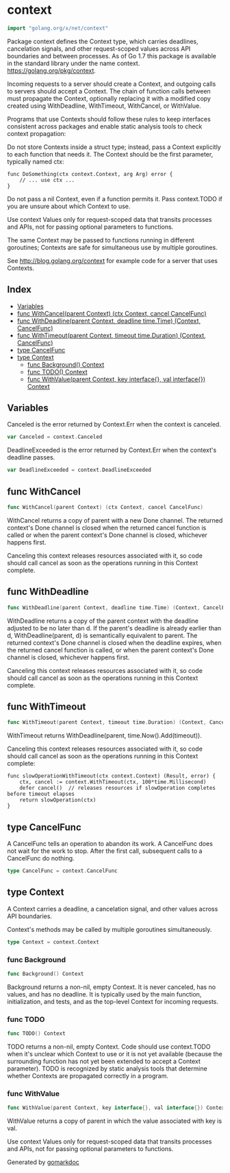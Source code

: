 <!-- Code generated by gomarkdoc. DO NOT EDIT -->

# context

```go
import "golang.org/x/net/context"
```

Package context defines the Context type, which carries deadlines, cancelation signals, and other request\-scoped values across API boundaries and between processes. As of Go 1.7 this package is available in the standard library under the name context.  https://golang.org/pkg/context.

Incoming requests to a server should create a Context, and outgoing calls to servers should accept a Context. The chain of function calls between must propagate the Context, optionally replacing it with a modified copy created using WithDeadline, WithTimeout, WithCancel, or WithValue.

Programs that use Contexts should follow these rules to keep interfaces consistent across packages and enable static analysis tools to check context propagation:

Do not store Contexts inside a struct type; instead, pass a Context explicitly to each function that needs it. The Context should be the first parameter, typically named ctx:

```
func DoSomething(ctx context.Context, arg Arg) error {
	// ... use ctx ...
}
```

Do not pass a nil Context, even if a function permits it. Pass context.TODO if you are unsure about which Context to use.

Use context Values only for request\-scoped data that transits processes and APIs, not for passing optional parameters to functions.

The same Context may be passed to functions running in different goroutines; Contexts are safe for simultaneous use by multiple goroutines.

See http://blog.golang.org/context for example code for a server that uses Contexts.

## Index

- [Variables](<#variables>)
- [func WithCancel(parent Context) (ctx Context, cancel CancelFunc)](<#func-withcancel>)
- [func WithDeadline(parent Context, deadline time.Time) (Context, CancelFunc)](<#func-withdeadline>)
- [func WithTimeout(parent Context, timeout time.Duration) (Context, CancelFunc)](<#func-withtimeout>)
- [type CancelFunc](<#type-cancelfunc>)
- [type Context](<#type-context>)
  - [func Background() Context](<#func-background>)
  - [func TODO() Context](<#func-todo>)
  - [func WithValue(parent Context, key interface{}, val interface{}) Context](<#func-withvalue>)


## Variables

Canceled is the error returned by Context.Err when the context is canceled.

```go
var Canceled = context.Canceled
```

DeadlineExceeded is the error returned by Context.Err when the context's deadline passes.

```go
var DeadlineExceeded = context.DeadlineExceeded
```

## func WithCancel

```go
func WithCancel(parent Context) (ctx Context, cancel CancelFunc)
```

WithCancel returns a copy of parent with a new Done channel. The returned context's Done channel is closed when the returned cancel function is called or when the parent context's Done channel is closed, whichever happens first.

Canceling this context releases resources associated with it, so code should call cancel as soon as the operations running in this Context complete.

## func WithDeadline

```go
func WithDeadline(parent Context, deadline time.Time) (Context, CancelFunc)
```

WithDeadline returns a copy of the parent context with the deadline adjusted to be no later than d. If the parent's deadline is already earlier than d, WithDeadline\(parent, d\) is semantically equivalent to parent. The returned context's Done channel is closed when the deadline expires, when the returned cancel function is called, or when the parent context's Done channel is closed, whichever happens first.

Canceling this context releases resources associated with it, so code should call cancel as soon as the operations running in this Context complete.

## func WithTimeout

```go
func WithTimeout(parent Context, timeout time.Duration) (Context, CancelFunc)
```

WithTimeout returns WithDeadline\(parent, time.Now\(\).Add\(timeout\)\).

Canceling this context releases resources associated with it, so code should call cancel as soon as the operations running in this Context complete:

```
func slowOperationWithTimeout(ctx context.Context) (Result, error) {
	ctx, cancel := context.WithTimeout(ctx, 100*time.Millisecond)
	defer cancel()  // releases resources if slowOperation completes before timeout elapses
	return slowOperation(ctx)
}
```

## type CancelFunc

A CancelFunc tells an operation to abandon its work. A CancelFunc does not wait for the work to stop. After the first call, subsequent calls to a CancelFunc do nothing.

```go
type CancelFunc = context.CancelFunc
```

## type Context

A Context carries a deadline, a cancelation signal, and other values across API boundaries.

Context's methods may be called by multiple goroutines simultaneously.

```go
type Context = context.Context
```

### func Background

```go
func Background() Context
```

Background returns a non\-nil, empty Context. It is never canceled, has no values, and has no deadline. It is typically used by the main function, initialization, and tests, and as the top\-level Context for incoming requests.

### func TODO

```go
func TODO() Context
```

TODO returns a non\-nil, empty Context. Code should use context.TODO when it's unclear which Context to use or it is not yet available \(because the surrounding function has not yet been extended to accept a Context parameter\).  TODO is recognized by static analysis tools that determine whether Contexts are propagated correctly in a program.

### func WithValue

```go
func WithValue(parent Context, key interface{}, val interface{}) Context
```

WithValue returns a copy of parent in which the value associated with key is val.

Use context Values only for request\-scoped data that transits processes and APIs, not for passing optional parameters to functions.



Generated by [gomarkdoc](<https://github.com/princjef/gomarkdoc>)

